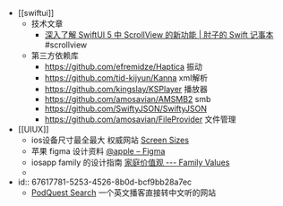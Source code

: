 - [[swiftui]]
	- 技术文章
		- [深入了解 SwiftUI 5 中 ScrollView 的新功能 | 肘子的 Swift 记事本](https://fatbobman.com/zh/posts/new-features-of-scrollview-in-swiftui5/#contentmargins)#scrollview
	- 第三方依赖库
		- https://github.com/efremidze/Haptica  振动
		- https://github.com/tid-kijyun/Kanna  xml解析
		- https://github.com/kingslay/KSPlayer  播放器
		- https://github.com/amosavian/AMSMB2  smb
		- https://github.com/SwiftyJSON/SwiftyJSON
		- https://github.com/amosavian/FileProvider  文件管理
- [[UIUX]]
	- ios设备尺寸最全最大 权威网站 [Screen Sizes](https://screensizes.app/?model=iphone-16-pro-max)
	- 苹果 figma 设计资料 [@apple – Figma](https://www.figma.com/@apple)
	- iosapp family 的设计指南 [家庭价值观 --- Family Values](https://benji.org/family-values)
	-
- id:: 67617781-5253-4526-8b0d-bcf9bb28a7ec
	- [PodQuest Search](https://podquest.app/s) 一个英文播客直接转中文听的网站